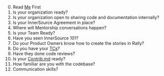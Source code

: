 0. Read [Me](Is-your-organization-ready-for-InnerSource) First
1. Is your organization ready?
  1. Is your organization open to sharing code and documentation internally?
  1. Is your InnerSource Agreement in place?
  1. Where will Mentorship conversations happen?
1. Is your Team Ready?
  1. Have you seen InnerSource 101?
  1. Do your Product Owners know how to create the stories in Rally?
  1. Do you have your [TCs](SoYouWantToBeATC)? 
  1. Have they done code reviews?
  1. Is your [Contrib.md](CreatingAContribMd) ready?
1. How familiar are you with the codebase?
1. Communication skills?